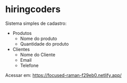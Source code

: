 # hiringcoders

Sistema simples de cadastro:

* Produtos 
  - Nome do produto
  - Quantidade do produto
* Clientes
  - Nome do Cliente
  - Email
  - Telefone

Acessar em: https://focused-raman-f29eb0.netlify.app/
